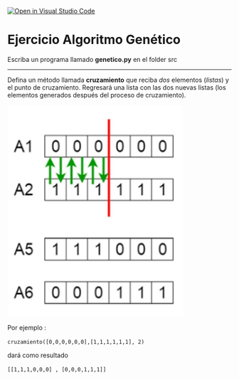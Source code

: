 [![Open in Visual Studio Code](https://classroom.github.com/assets/open-in-vscode-f059dc9a6f8d3a56e377f745f24479a46679e63a5d9fe6f495e02850cd0d8118.svg)](https://classroom.github.com/online_ide?assignment_repo_id=5887448&assignment_repo_type=AssignmentRepo)
# Ejercicio Algoritmo Genético

Escriba un programa llamado **genetico.py** en el folder src


------

Defina un método llamada **cruzamiento** que reciba *dos* elementos  (*listas*) y el punto de cruzamiento. Regresará una lista con las dos nuevas listas (los elementos generados después del proceso de cruzamiento).

![cruzamiento](cruzamiento.png)

Por ejemplo :

`cruzamiento([0,0,0,0,0,0],[1,1,1,1,1,1], 2)`

dará como resultado

`[[1,1,1,0,0,0] , [0,0,0,1,1,1]]`

